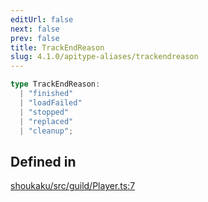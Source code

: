 ```yaml
---
editUrl: false
next: false
prev: false
title: TrackEndReason
slug: 4.1.0/apitype-aliases/trackendreason
---
```


```ts
type TrackEndReason: 
  | "finished"
  | "loadFailed"
  | "stopped"
  | "replaced"
  | "cleanup";
```

## Defined in

[shoukaku/src/guild/Player.ts:7](https://github.com/shipgirlproject/shoukaku/blob/30762f5af6c7b4176e69ee96fa39bc204a7cff21/src/guild/Player.ts#L7)
